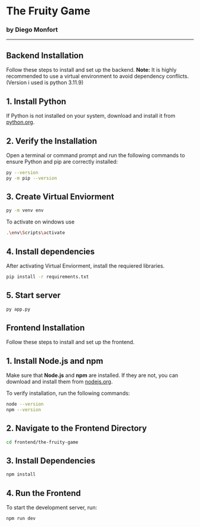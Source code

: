 # The Fruity Game  
### by Diego Monfort  

---

## Backend Installation

Follow these steps to install and set up the backend. **Note:** It is highly recommended to use a virtual environment to avoid dependency conflicts. (Version i used is python 3.11.9)

## 1. Install Python  
If Python is not installed on your system, download and install it from [python.org](https://www.python.org/).

## 2. Verify the Installation  
Open a terminal or command prompt and run the following commands to ensure Python and pip are correctly installed:  
```bash
py --version
py -m pip --version
```
## 3. Create Virtual Enviorment
```bash
py -m venv env
```
To activate on windows use 
```bash
.\env\Scripts\activate
```

## 4. Install dependencies
After activating Virtual Enviorment, install the requiered libraries.

```bash
pip install -r requirements.txt
```

## 5. Start server

```bash
py app.py 
```



## Frontend Installation

Follow these steps to install and set up the frontend.

## 1. Install Node.js and npm
Make sure that **Node.js** and **npm** are installed. If they are not, you can download and install them from [nodejs.org](https://nodejs.org/).

To verify installation, run the following commands:
```bash
node --version
npm --version
```

## 2. Navigate to the Frontend Directory
```bash
cd frontend/the-fruity-game
```

## 3. Install Dependencies
```bash
npm install
```

## 4. Run the Frontend
To start the development server, run:
```bash
npm run dev
```


